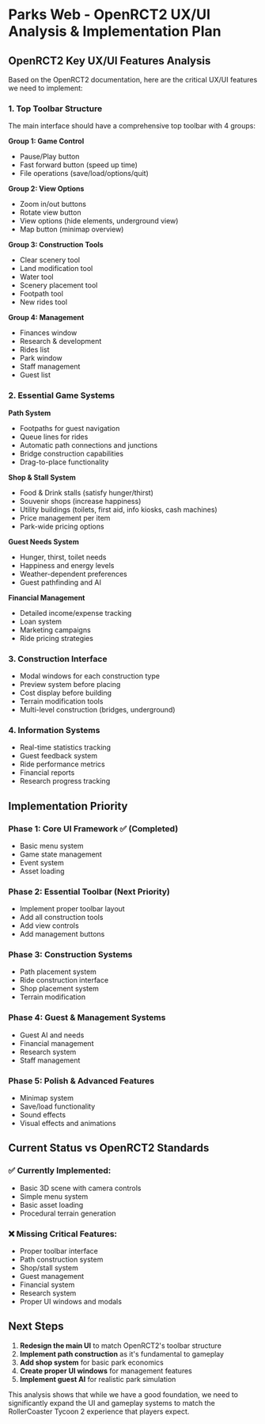 # Parks Web - OpenRCT2 UX/UI Analysis & Implementation Plan

## OpenRCT2 Key UX/UI Features Analysis

Based on the OpenRCT2 documentation, here are the critical UX/UI features we need to implement:

### 1. **Top Toolbar Structure**
The main interface should have a comprehensive top toolbar with 4 groups:

**Group 1: Game Control**
- Pause/Play button
- Fast forward button (speed up time)
- File operations (save/load/options/quit)

**Group 2: View Options**
- Zoom in/out buttons
- Rotate view button
- View options (hide elements, underground view)
- Map button (minimap overview)

**Group 3: Construction Tools**
- Clear scenery tool
- Land modification tool
- Water tool
- Scenery placement tool
- Footpath tool
- New rides tool

**Group 4: Management**
- Finances window
- Research & development
- Rides list
- Park window
- Staff management
- Guest list

### 2. **Essential Game Systems**

**Path System**
- Footpaths for guest navigation
- Queue lines for rides
- Automatic path connections and junctions
- Bridge construction capabilities
- Drag-to-place functionality

**Shop & Stall System**
- Food & Drink stalls (satisfy hunger/thirst)
- Souvenir shops (increase happiness)
- Utility buildings (toilets, first aid, info kiosks, cash machines)
- Price management per item
- Park-wide pricing options

**Guest Needs System**
- Hunger, thirst, toilet needs
- Happiness and energy levels
- Weather-dependent preferences
- Guest pathfinding and AI

**Financial Management**
- Detailed income/expense tracking
- Loan system
- Marketing campaigns
- Ride pricing strategies

### 3. **Construction Interface**
- Modal windows for each construction type
- Preview system before placing
- Cost display before building
- Terrain modification tools
- Multi-level construction (bridges, underground)

### 4. **Information Systems**
- Real-time statistics tracking
- Guest feedback system
- Ride performance metrics
- Financial reports
- Research progress tracking

## Implementation Priority

### Phase 1: Core UI Framework ✅ (Completed)
- Basic menu system
- Game state management
- Event system
- Asset loading

### Phase 2: Essential Toolbar (Next Priority)
- Implement proper toolbar layout
- Add all construction tools
- Add view controls
- Add management buttons

### Phase 3: Construction Systems
- Path placement system
- Ride construction interface
- Shop placement system
- Terrain modification

### Phase 4: Guest & Management Systems
- Guest AI and needs
- Financial management
- Research system
- Staff management

### Phase 5: Polish & Advanced Features
- Minimap system
- Save/load functionality
- Sound effects
- Visual effects and animations

## Current Status vs OpenRCT2 Standards

### ✅ Currently Implemented:
- Basic 3D scene with camera controls
- Simple menu system
- Basic asset loading
- Procedural terrain generation

### ❌ Missing Critical Features:
- Proper toolbar interface
- Path construction system
- Shop/stall system
- Guest management
- Financial system
- Research system
- Proper UI windows and modals

## Next Steps

1. **Redesign the main UI** to match OpenRCT2's toolbar structure
2. **Implement path construction** as it's fundamental to gameplay
3. **Add shop system** for basic park economics
4. **Create proper UI windows** for management features
5. **Implement guest AI** for realistic park simulation

This analysis shows that while we have a good foundation, we need to significantly expand the UI and gameplay systems to match the RollerCoaster Tycoon 2 experience that players expect.
